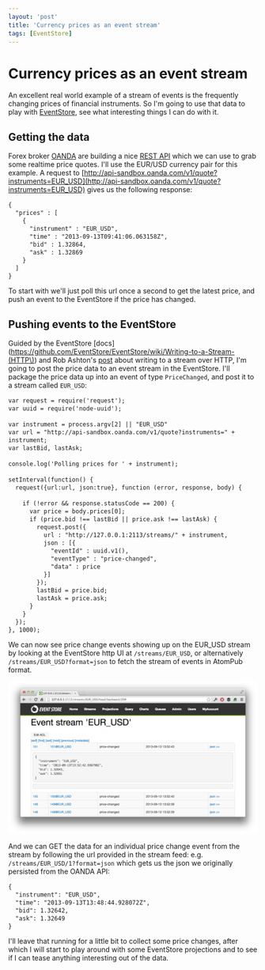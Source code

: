 ```yaml
---
layout: 'post'
title: 'Currency prices as an event stream'
tags: [EventStore]
---
```


# Currency prices as an event stream

An excellent real world example of a stream of events is the frequently changing prices of financial instruments. So I'm going to use that data to play with [EventStore](http://geteventstore.com), see what interesting things I can do with it. 

## Getting the data

Forex broker [OANDA](http://developer.oanda.com/) are building a nice [REST API](https://github.com/oanda/apidocs/) which we can use to grab some realtime price quotes. I'll use the EUR/USD currency pair for this example. A request to [http://api-sandbox.oanda.com/v1/quote?instruments=EUR_USD](http://api-sandbox.oanda.com/v1/quote?instruments=EUR_USD) gives us the following response:

```
{
  "prices" : [
    {
      "instrument" : "EUR_USD",
      "time" : "2013-09-13T09:41:06.063158Z",
      "bid" : 1.32864,
      "ask" : 1.32869
    }
  ]
}
```

To start with we'll just poll this url once a second to get the latest price, and push an event to the EventStore if the price has changed.
	
## Pushing events to the EventStore

Guided by the EventStore [docs](https://github.com/EventStore/EventStore/wiki/Writing-to-a-Stream-(HTTP\)) and Rob Ashton's [post](http://codeofrob.com/entries/pushing-data-into-streams-in-the-eventstore.html) about writing to a stream over HTTP, I'm going to post the price data to an event stream in the EventStore. I'll package the price data up into an event of type `PriceChanged`, and post it to a stream called `EUR_USD`:

```
var request = require('request');
var uuid = require('node-uuid');

var instrument = process.argv[2] || "EUR_USD"
var url = "http://api-sandbox.oanda.com/v1/quote?instruments=" + instrument;
var lastBid, lastAsk;

console.log('Polling prices for ' + instrument);

setInterval(function() {
  request({url:url, json:true}, function (error, response, body) {

    if (!error && response.statusCode == 200) {
      var price = body.prices[0];
      if (price.bid !== lastBid || price.ask !== lastAsk) {
        request.post({
          url : "http://127.0.0.1:2113/streams/" + instrument, 
          json : [{
            "eventId" : uuid.v1(), 
            "eventType" : "price-changed",
            "data" : price
          }]
        });
        lastBid = price.bid;
        lastAsk = price.ask;
      }
    }
  });
}, 1000);
```

We can now see price change events showing up on the EUR_USD stream by looking at the EventStore http UI at `/streams/EUR_USD`, or alternatively `/streams/EUR_USD?format=json` to fetch the stream of events in AtomPub format.

![EUR_USD Stream in UI](./assets/images/EventStoreUI_EURUSD_Event_Stream.png) 

And we can GET the data for an individual price change event from the stream by following the url provided in the stream feed: e.g. `/streams/EUR_USD/1?format=json` which gets us the json we originally persisted from the OANDA API:

```
{
  "instrument": "EUR_USD",
  "time": "2013-09-13T13:48:44.928072Z",
  "bid": 1.32642,
  "ask": 1.32649
}
```

I'll leave that running for a little bit to collect some price changes, after which I will start to play around with some EventStore projections and to see if I can tease anything interesting out of the data.



